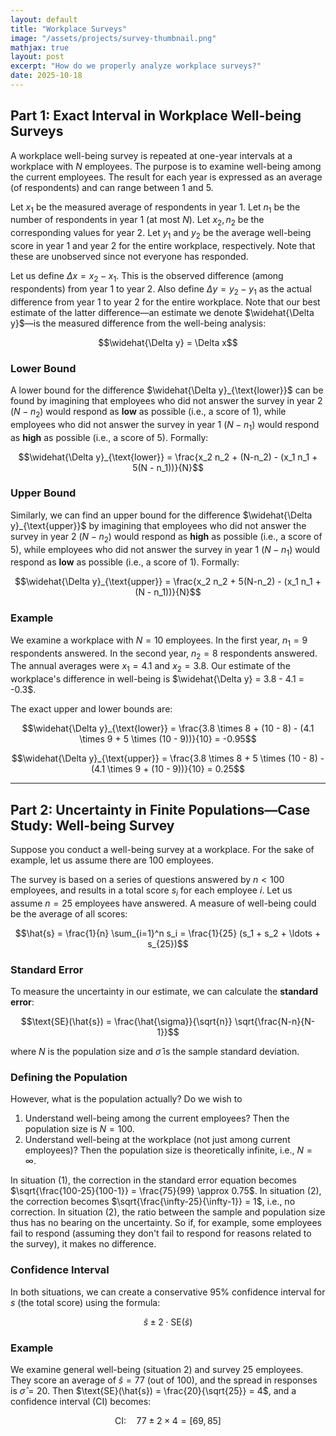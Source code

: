 ```yaml
---
layout: default
title: "Workplace Surveys"
image: "/assets/projects/survey-thumbnail.png"
mathjax: true
layout: post
excerpt: "How do we properly analyze workplace surveys?"
date: 2025-10-18
---
```


## Part 1: Exact Interval in Workplace Well-being Surveys

A workplace well-being survey is repeated at one-year intervals at a workplace with $N$ employees. The purpose is to examine well-being among the current employees. The result for each year is expressed as an average (of respondents) and can range between 1 and 5.

Let $x_1$ be the measured average of respondents in year 1. Let $n_1$ be the number of respondents in year 1 (at most $N$). Let $x_2, n_2$ be the corresponding values for year 2. Let $y_1$ and $y_2$ be the average well-being score in year 1 and year 2 for the entire workplace, respectively. Note that these are unobserved since not everyone has responded.

Let us define $\Delta x = x_2 - x_1$. This is the observed difference (among respondents) from year 1 to year 2. Also define $\Delta y = y_2 - y_1$ as the actual difference from year 1 to year 2 for the entire workplace. Note that our best estimate of the latter difference—an estimate we denote $\widehat{\Delta y}$—is the measured difference from the well-being analysis:

$$\widehat{\Delta y} = \Delta x$$

### Lower Bound

A lower bound for the difference $\widehat{\Delta y}_{\text{lower}}$ can be found by imagining that employees who did not answer the survey in year 2 ($N - n_2$) would respond as **low** as possible (i.e., a score of 1), while employees who did not answer the survey in year 1 ($N - n_1$) would respond as **high** as possible (i.e., a score of 5). Formally:

$$\widehat{\Delta y}_{\text{lower}} = \frac{x_2 n_2 + (N-n_2) - (x_1 n_1 + 5(N - n_1))}{N}$$

### Upper Bound

Similarly, we can find an upper bound for the difference $\widehat{\Delta y}_{\text{upper}}$ by imagining that employees who did not answer the survey in year 2 ($N - n_2$) would respond as **high** as possible (i.e., a score of 5), while employees who did not answer the survey in year 1 ($N - n_1$) would respond as **low** as possible (i.e., a score of 1). Formally:

$$\widehat{\Delta y}_{\text{upper}} = \frac{x_2 n_2 + 5(N-n_2) - (x_1 n_1 + (N - n_1))}{N}$$

### Example

We examine a workplace with $N = 10$ employees. In the first year, $n_1 = 9$ respondents answered. In the second year, $n_2 = 8$ respondents answered. The annual averages were $x_1 = 4.1$ and $x_2 = 3.8$. Our estimate of the workplace's difference in well-being is $\widehat{\Delta y} = 3.8 - 4.1 = -0.3$.

The exact upper and lower bounds are:

$$\widehat{\Delta y}_{\text{lower}} = \frac{3.8 \times 8 + (10 - 8) - (4.1 \times 9 + 5 \times (10 - 9))}{10} = -0.95$$

$$\widehat{\Delta y}_{\text{upper}} = \frac{3.8 \times 8 + 5 \times (10 - 8) - (4.1 \times 9 + (10 - 9))}{10} = 0.25$$

---

## Part 2: Uncertainty in Finite Populations—Case Study: Well-being Survey

Suppose you conduct a well-being survey at a workplace. For the sake of example, let us assume there are $100$ employees.

The survey is based on a series of questions answered by $n < 100$ employees, and results in a total score $s_i$ for each employee $i$. Let us assume $n = 25$ employees have answered. A measure of well-being could be the average of all scores:

$$\hat{s} = \frac{1}{n} \sum_{i=1}^n s_i = \frac{1}{25} (s_1 + s_2 + \ldots + s_{25})$$

### Standard Error

To measure the uncertainty in our estimate, we can calculate the **standard error**:

$$\text{SE}(\hat{s}) = \frac{\hat{\sigma}}{\sqrt{n}} \sqrt{\frac{N-n}{N-1}}$$

where $N$ is the population size and $\hat{\sigma}$ is the sample standard deviation.

### Defining the Population

However, what is the population actually? Do we wish to

1. Understand well-being among the current employees? Then the population size is $N = 100$.
2. Understand well-being at the workplace (not just among current employees)? Then the population size is theoretically infinite, i.e., $N = \infty$.

In situation (1), the correction in the standard error equation becomes $\sqrt{\frac{100-25}{100-1}} = \frac{75}{99} \approx 0.75$. In situation (2), the correction becomes $\sqrt{\frac{\infty-25}{\infty-1}} = 1$, i.e., no correction. In situation (2), the ratio between the sample and population size thus has no bearing on the uncertainty. So if, for example, some employees fail to respond (assuming they don't fail to respond for reasons related to the survey), it makes no difference.

### Confidence Interval

In both situations, we can create a conservative 95% confidence interval for $s$ (the total score) using the formula:

$$\hat{s} \pm 2 \cdot \text{SE}(\hat{s})$$

### Example

We examine general well-being (situation 2) and survey $25$ employees. They score an average of $\hat{s} = 77$ (out of 100), and the spread in responses is $\hat{\sigma} = 20$. Then $\text{SE}(\hat{s}) = \frac{20}{\sqrt{25}} = 4$, and a confidence interval (CI) becomes:

$$\text{CI}: \quad 77 \pm 2 \times 4 = [69, 85]$$
